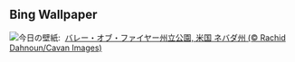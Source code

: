 ## Bing Wallpaper
![](https://www.bing.com/th?id=OHR.NevadaBigHorns_JA-JP0367669044_UHD.jpg&w=1000)今日の壁紙: &nbsp;[バレー・オブ・ファイヤー州立公園, 米国 ネバダ州 (© Rachid Dahnoun/Cavan Images)](https://www.bing.com/th?id=OHR.NevadaBigHorns_JA-JP0367669044_UHD.jpg)
<br><br/>
